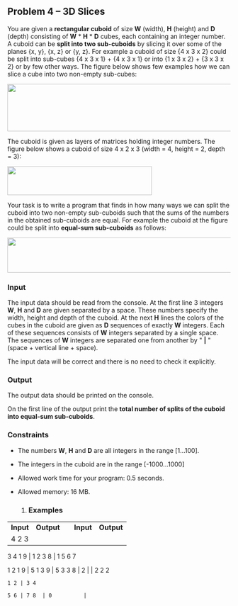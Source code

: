 Problem 4 – 3D Slices
---------------------

You are given a **rectangular cuboid** of size **W** (width), **H** (height) and **D** (depth) consisting of **W** \* **H** \* **D** cubes, each containing an integer number. A cuboid can be **split into two sub-cuboids** by slicing it over some of the planes {x, y}, {x, z} or {y, z}. For example a cuboid of size {4 x 3 x 2} could be split into sub-cubes {4 x 3 x 1} + {4 x 3 x 1} or into {1 x 3 x 2} + {3 x 3 x 2} or by few other ways. The figure below shows few examples how we can slice a cube into two non-empty sub-cubes:

<img src="media/image1.png" width="681" height="107" />

The cuboid is given as layers of matrices holding integer numbers. The figure below shows a cuboid of size 4 x 2 x 3 (width = 4, height = 2, depth = 3):

<img src="media/image2.png" width="326" height="65" />

Your task is to write a program that finds in how many ways we can split the cuboid into two non-empty sub-cuboids such that the sums of the numbers in the obtained sub-cuboids are equal. For example the cuboid at the figure could be split into **equal-sum sub-cuboids** as follows:

<img src="media/image3.png" width="681" height="79" />

### Input

The input data should be read from the console. At the first line 3 integers **W**, **H** and **D** are given separated by a space. These numbers specify the width, height and depth of the cuboid. At the next **H** lines the colors of the cubes in the cuboid are given as **D** sequences of exactly **W** integers. Each of these sequences consists of **W** integers separated by a single space. The sequences of **W** integers are separated one from another by " **|** " (space + vertical line + space).

The input data will be correct and there is no need to check it explicitly.

### Output

The output data should be printed on the console.

On the first line of the output print the **total number of splits of the cuboid into equal-sum sub-cuboids**.

### Constraints

-   The numbers **W**, **H** and **D** are all integers in the range \[1…100\].

-   The integers in the cuboid are in the range \[-1000…1000\]

-   Allowed work time for your program: 0.5 seconds.

-   Allowed memory: 16 MB.

    1.  ### Examples

|                             |            |     |           |            |
|-----------------------------|------------|-----|-----------|------------|
| **Input**                   | **Output** |     | **Input** | **Output** |
| 4 2 3                       
                              
 3 4 1 9 | 1 2 3 8 | 1 5 6 7  
                              
 1 2 1 9 | 5 1 3 9 | 5 3 3 8  | 2          |     | 2 2 2     
               
    1 2 | 3 4  
               
    5 6 | 7 8  | 0          |


